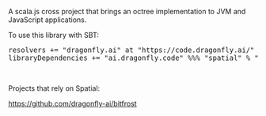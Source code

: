 A scala.js cross project that brings an octree implementation to JVM and JavaScript applications.

To use this library with SBT:

<pre>
resolvers += "dragonfly.ai" at "https://code.dragonfly.ai/"
libraryDependencies += "ai.dragonfly.code" %%% "spatial" % "0.4.5321"
</pre><br />

Projects that rely on Spatial:

https://github.com/dragonfly-ai/bitfrost